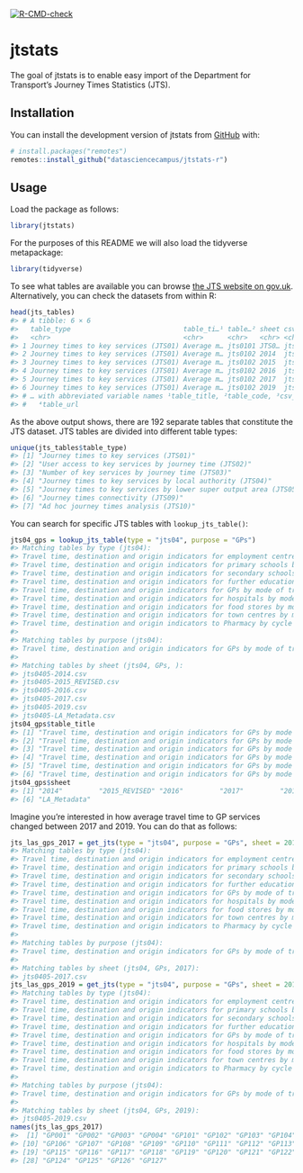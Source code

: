 
<!-- badges: start -->

[![R-CMD-check](https://github.com/datasciencecampus/jtstats-r/actions/workflows/R-CMD-check.yaml/badge.svg)](https://github.com/datasciencecampus/jtstats-r/actions/workflows/R-CMD-check.yaml)
<!-- badges: end -->

<!-- README.md is generated from README.Rmd. Please edit that file -->

# jtstats

<!-- badges: start -->
<!-- badges: end -->

The goal of jtstats is to enable easy import of the Department for
Transport’s Journey Times Statistics (JTS).

## Installation

You can install the development version of jtstats from
[GitHub](https://github.com/) with:

``` r
# install.packages("remotes")
remotes::install_github("datasciencecampus/jtstats-r")
```

## Usage

Load the package as follows:

``` r
library(jtstats)
```

For the purposes of this README we will also load the tidyverse
metapackage:

``` r
library(tidyverse)
```

To see what tables are available you can browse [the JTS website on
gov.uk](https://www.gov.uk/government/statistical-data-sets/journey-time-statistics-data-tables-jts).
Alternatively, you can check the datasets from within R:

``` r
head(jts_tables)
#> # A tibble: 6 × 6
#>   table_type                            table_ti…¹ table…² sheet csv_f…³ table…⁴
#>   <chr>                                 <chr>      <chr>   <chr> <chr>   <chr>  
#> 1 Journey times to key services (JTS01) Average m… jts0101 JTS0… jts010… https:…
#> 2 Journey times to key services (JTS01) Average m… jts0102 2014  jts010… https:…
#> 3 Journey times to key services (JTS01) Average m… jts0102 2015  jts010… https:…
#> 4 Journey times to key services (JTS01) Average m… jts0102 2016  jts010… https:…
#> 5 Journey times to key services (JTS01) Average m… jts0102 2017  jts010… https:…
#> 6 Journey times to key services (JTS01) Average m… jts0102 2019  jts010… https:…
#> # … with abbreviated variable names ¹​table_title, ²​table_code, ³​csv_file,
#> #   ⁴​table_url
```

As the above output shows, there are 192 separate tables that constitute
the JTS dataset. JTS tables are divided into different table types:

``` r
unique(jts_tables$table_type)
#> [1] "Journey times to key services (JTS01)"                           
#> [2] "User access to key services by journey time (JTS02)"             
#> [3] "Number of key services by journey time (JTS03)"                  
#> [4] "Journey times to key services by local authority (JTS04)"        
#> [5] "Journey times to key services by lower super output area (JTS05)"
#> [6] "Journey times connectivity (JTS09)"                              
#> [7] "Ad hoc journey times analysis (JTS10)"
```

You can search for specific JTS tables with `lookup_jts_table()`:

``` r
jts04_gps = lookup_jts_table(type = "jts04", purpose = "GPs")
#> Matching tables by type (jts04):
#> Travel time, destination and origin indicators for employment centres by mode of travel and local authority, England
#> Travel time, destination and origin indicators for primary schools by mode of travel and local authority, England
#> Travel time, destination and origin indicators for secondary schools by mode of travel and local authority, England
#> Travel time, destination and origin indicators for further education by mode of travel and local authority, England
#> Travel time, destination and origin indicators for GPs by mode of travel and local authority, England
#> Travel time, destination and origin indicators for hospitals by mode of travel and local authority, England
#> Travel time, destination and origin indicators for food stores by mode of travel and local authority, England
#> Travel time, destination and origin indicators for town centres by mode of travel and local authority, England
#> Travel time, destination and origin indicators to Pharmacy by cycle and car, local authority, England
#> 
#> Matching tables by purpose (jts04):
#> Travel time, destination and origin indicators for GPs by mode of travel and local authority, England
#> 
#> Matching tables by sheet (jts04, GPs, ):
#> jts0405-2014.csv
#> jts0405-2015_REVISED.csv
#> jts0405-2016.csv
#> jts0405-2017.csv
#> jts0405-2019.csv
#> jts0405-LA_Metadata.csv
jts04_gps$table_title
#> [1] "Travel time, destination and origin indicators for GPs by mode of travel and local authority, England"
#> [2] "Travel time, destination and origin indicators for GPs by mode of travel and local authority, England"
#> [3] "Travel time, destination and origin indicators for GPs by mode of travel and local authority, England"
#> [4] "Travel time, destination and origin indicators for GPs by mode of travel and local authority, England"
#> [5] "Travel time, destination and origin indicators for GPs by mode of travel and local authority, England"
#> [6] "Travel time, destination and origin indicators for GPs by mode of travel and local authority, England"
jts04_gps$sheet
#> [1] "2014"         "2015_REVISED" "2016"         "2017"         "2019"        
#> [6] "LA_Metadata"
```

Imagine you’re interested in how average travel time to GP services
changed between 2017 and 2019. You can do that as follows:

``` r
jts_las_gps_2017 = get_jts(type = "jts04", purpose = "GPs", sheet = 2017)
#> Matching tables by type (jts04):
#> Travel time, destination and origin indicators for employment centres by mode of travel and local authority, England
#> Travel time, destination and origin indicators for primary schools by mode of travel and local authority, England
#> Travel time, destination and origin indicators for secondary schools by mode of travel and local authority, England
#> Travel time, destination and origin indicators for further education by mode of travel and local authority, England
#> Travel time, destination and origin indicators for GPs by mode of travel and local authority, England
#> Travel time, destination and origin indicators for hospitals by mode of travel and local authority, England
#> Travel time, destination and origin indicators for food stores by mode of travel and local authority, England
#> Travel time, destination and origin indicators for town centres by mode of travel and local authority, England
#> Travel time, destination and origin indicators to Pharmacy by cycle and car, local authority, England
#> 
#> Matching tables by purpose (jts04):
#> Travel time, destination and origin indicators for GPs by mode of travel and local authority, England
#> 
#> Matching tables by sheet (jts04, GPs, 2017):
#> jts0405-2017.csv
jts_las_gps_2019 = get_jts(type = "jts04", purpose = "GPs", sheet = 2019)
#> Matching tables by type (jts04):
#> Travel time, destination and origin indicators for employment centres by mode of travel and local authority, England
#> Travel time, destination and origin indicators for primary schools by mode of travel and local authority, England
#> Travel time, destination and origin indicators for secondary schools by mode of travel and local authority, England
#> Travel time, destination and origin indicators for further education by mode of travel and local authority, England
#> Travel time, destination and origin indicators for GPs by mode of travel and local authority, England
#> Travel time, destination and origin indicators for hospitals by mode of travel and local authority, England
#> Travel time, destination and origin indicators for food stores by mode of travel and local authority, England
#> Travel time, destination and origin indicators for town centres by mode of travel and local authority, England
#> Travel time, destination and origin indicators to Pharmacy by cycle and car, local authority, England
#> 
#> Matching tables by purpose (jts04):
#> Travel time, destination and origin indicators for GPs by mode of travel and local authority, England
#> 
#> Matching tables by sheet (jts04, GPs, 2019):
#> jts0405-2019.csv
names(jts_las_gps_2017)
#>  [1] "GP001" "GP002" "GP003" "GP004" "GP101" "GP102" "GP103" "GP104" "GP105"
#> [10] "GP106" "GP107" "GP108" "GP109" "GP110" "GP111" "GP112" "GP113" "GP114"
#> [19] "GP115" "GP116" "GP117" "GP118" "GP119" "GP120" "GP121" "GP122" "GP123"
#> [28] "GP124" "GP125" "GP126" "GP127"
```
